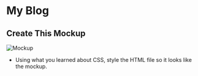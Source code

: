 # My Blog

## Create This Mockup

![Mockup](https://imgur.com/o06G8j2.png)

- Using what you learned about CSS, style the HTML file so it looks like the mockup.
